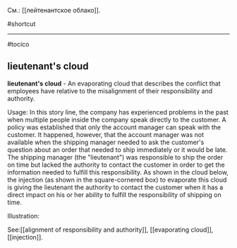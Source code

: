 См.: [[лейтенантское облако]].

#shortcut




<hr/>

#tocico

## lieutenant's cloud

<b>lieutenant's cloud</b> -  An evaporating cloud that describes the conflict that employees have relative to the misalignment of their responsibility and authority.





Usage: In this story line, the company has experienced problems in the past when multiple people inside the company speak directly to the customer. A policy was established that only the account manager can speak with the customer.  It happened, however, that the account manager was not available when the shipping manager needed to ask the customer's question about an order that needed to ship immediately or it would be late.  The shipping manager (the "lieutenant") was responsible to ship the order on time but lacked the authority to contact the customer in order to get the information needed to fulfill this responsibility.  As shown in the cloud below, the injection (as shown in the square-cornered box) to evaporate this cloud is giving the lieutenant the authority to contact the customer when it has a direct impact on his or her ability to fulfill the responsibility of shipping on time. 

Illustration:  
 



See:[[alignment of responsibility and authority]], [[evaporating cloud]], [[injection]].
